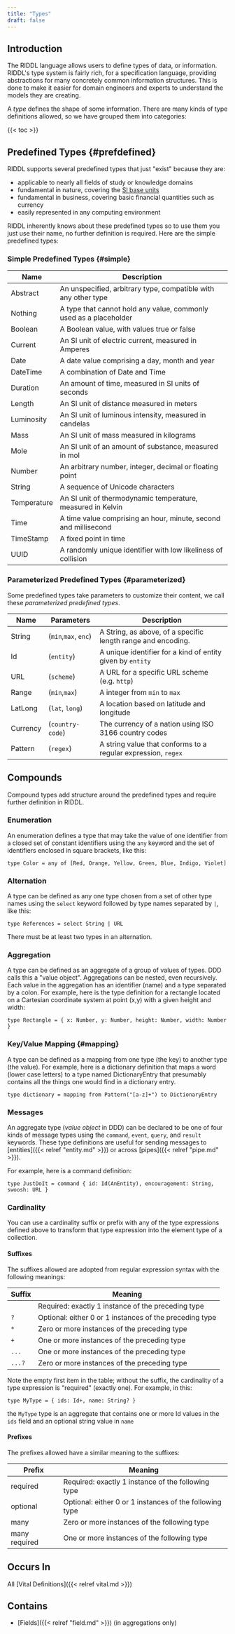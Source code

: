```yaml
---
title: "Types"
draft: false
---
```


## Introduction
The RIDDL language allows users to define types of data, or information. RIDDL's
type system is fairly rich, for a specification language, providing 
abstractions for many concretely common information structures. This is done to
make it easier for domain engineers and experts to understand the models they
are creating. 

A *type* defines the shape of some information. There are many kinds of type
definitions allowed, so we have grouped them into categories:

{{< toc >}}

## Predefined Types {#prefdefined}
RIDDL supports several predefined types that just "exist" because they are:
* applicable to nearly all fields of study or knowledge domains
* fundamental in nature, covering the [SI base units](https://en.wikipedia.org/wiki/SI_base_unit)
* fundamental in business, covering basic financial quantities such as currency
* easily represented in any computing environment

RIDDL inherently knows about these predefined types so to use them you just 
use their name, no further definition is required. Here are the 
simple predefined types:

### Simple Predefined Types {#simple}

| Name        | Description                                                       |
|-------------|-------------------------------------------------------------------|
| Abstract    | An unspecified, arbitrary type, compatible with any other type    |
| Nothing     | A type that cannot hold any value, commonly used as a placeholder |
| Boolean     | A Boolean value, with values true or false                        |
| Current     | An SI unit of electric current, measured in Amperes               |
| Date        | A date value comprising a day, month and year                     |
| DateTime    | A combination of Date and Time                                    |
| Duration    | An amount of time, measured in SI units of seconds                |
| Length      | An SI unit of distance measured in meters                         |
| Luminosity  | An SI unit of luminous intensity, measured in candelas            |
| Mass        | An SI unit of mass measured in kilograms                          |
| Mole        | An SI unit of an amount of substance, measured in mol             |
| Number      | An arbitrary number, integer, decimal or floating point           |
| String      | A sequence of Unicode characters                                  |
| Temperature | An SI unit of thermodynamic temperature, measured in Kelvin       |
| Time        | A time value comprising an hour, minute, second and millisecond   |
| TimeStamp   | A fixed point in time                                             |
| UUID        | A randomly unique identifier with low likeliness of collision     |

### Parameterized Predefined Types {#parameterized}
Some predefined types take parameters to customize their content, we 
call these *parameterized predefined types*.

| Name      | Parameters           | Description                                                   |
|-----------|----------------------|---------------------------------------------------------------|
| String    | (`min`,`max`, `enc`) | A String, as above, of a specific length range and encoding.  |
| Id        | (`entity`)           | A unique identifier for a kind of entity given by `entity`    |
| URL       | (`scheme`)           | A URL for a specific URL scheme (e.g. `http`)                 |
| Range     | (`min`,`max`)        | A integer from `min` to `max`                                 |
| LatLong   | (`lat`, `long`)      | A location based on latitude and longitude                    |
| Currency  | (`country-code`)     | The currency of a nation using ISO 3166 country codes         |
| Pattern   | (`regex`)            | A string value that conforms to a regular expression, `regex` |

## Compounds
Compound types add structure around the predefined types and require further
definition in RIDDL.  

### Enumeration
An enumeration defines a type that may take the value of one identifier from a
closed set of constant identifiers using the `any` keyword and the set of
identifiers enclosed in square brackets, like this:
```
type Color = any of [Red, Orange, Yellow, Green, Blue, Indigo, Violet]
```

### Alternation
A type can be defined as any one type chosen from a set of other type names
using the `select` keyword followed by type names separated by `|`, like this:

```
type References = select String | URL
```

There must be at least two types in an alternation.

### Aggregation
A type can be defined as an aggregate of a group of values of types. DDD calls
this a "value object".  Aggregations can be nested, even recursively. Each
value in the aggregation has an identifier (name) and a type separated by a
colon. For example, here is the type definition for a rectangle located on a
Cartesian coordinate system at point (x,y) with a given height and width:
```
type Rectangle = { x: Number, y: Number, height: Number, width: Number }
```

### Key/Value Mapping {#mapping}
A type can be defined as a mapping from one type (the key) to another type
(the value). For example, here is a dictionary definition that maps a word
(lower case letters) to a type named DictionaryEntry that presumably
contains all the things one would find in a dictionary entry.
```riddl
type dictionary = mapping from Pattern("[a-z]+") to DictionaryEntry
```

### Messages
An aggregate type (_value object_ in DDD) can be declared to be one of four
kinds of message types using the `command`, `event`, `query`, and `result`
keywords. These type definitions are useful for sending messages to
[entities]({{< relref "entity.md" >}}) or across 
[pipes]({{< relref "pipe.md" >}}). 

For example, here is a command definition:
```riddl
type JustDoIt = command { id: Id(AnEntity), encouragement: String, swoosh: URL }
```

### Cardinality
You can use a cardinality suffix or prefix with any of the type expressions 
defined above to transform that type expression into the element type of 
a collection.

#### Suffixes
The suffixes allowed are adopted from regular expression syntax with the 
following meanings:

| Suffix | Meaning                                                 |
|--------|---------------------------------------------------------|
 | ` `    | Required: exactly 1 instance of the preceding type      |
| `?`    | Optional: either 0 or 1 instances of the preceding type |
| `*`    | Zero or more instances of the preceding type            |
| `+`    | One or more instances of the preceding type             |
| `...`  | One or more instances of the preceding type             |
| `...?` | Zero or more instances of the preceding type            |

Note the empty first item in the table; without the suffix, the 
cardinality of a type expression is "required" (exactly one).
For example, in this:
```
type MyType = { ids: Id+, name: String? }
```
the `MyType` type is an aggregate that contains one or more Id values
in the `ids` field and an optional string value in `name`

#### Prefixes
The prefixes allowed have a similar meaning to the suffixes:

| Prefix        | Meaning                                                   |
|---------------|-----------------------------------------------------------|
| required      | Required: exactly 1 instance of the following type        |
| optional      | Optional: either 0 or 1 instances of the following type   |
| many          | Zero or more instances of the following type              |
| many required | One or more instances of the following type               |

## Occurs In
All [Vital Definitions]({{< relref vital.md >}}) 

## Contains
* [Fields]({{< relref "field.md" >}}) (in aggregations only)
